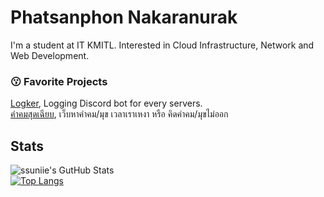 # Phatsanphon Nakaranurak
I'm a student at IT KMITL. Interested in Cloud Infrastructure, Network and Web Development.

### 😗 Favorite Projects
[Logker](https://github.com/ssuniie/Logker), Logging Discord bot for every servers.
<br>[คำคมสุดเฉียบ](https://github.com/ssuniie/good-quotes), เว็บหาคำคม/มุข เวลาเราเหงา หรือ คิดคำคม/มุขไม่ออก

## Stats
![ssuniie's GutHub Stats](https://github-readme-stats.vercel.app/api?username=phatsanphonna&show_icons=true)
<br>
[![Top Langs](https://github-readme-stats.vercel.app/api/top-langs?username=phatsanphonna&layout=compact)](https://github-readme-stats.vercel.app/api/top-langs?username=phatsanphonna&layout=compact)
